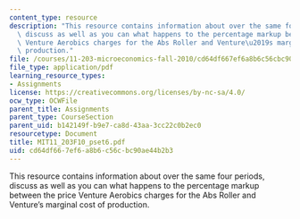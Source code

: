 ```yaml
---
content_type: resource
description: "This resource contains information about over the same four periods,\
  \ discuss as well as you can what happens to the percentage markup between the price\
  \ Venture Aerobics charges for the Abs Roller and Venture\u2019s marginal cost of\
  \ production."
file: /courses/11-203-microeconomics-fall-2010/cd64df667ef6a8b6c56cbc90ae44b2b3_MIT11_203F10_pset6.pdf
file_type: application/pdf
learning_resource_types:
- Assignments
license: https://creativecommons.org/licenses/by-nc-sa/4.0/
ocw_type: OCWFile
parent_title: Assignments
parent_type: CourseSection
parent_uid: b142149f-b9e7-ca8d-43aa-3cc22c0b2ec0
resourcetype: Document
title: MIT11_203F10_pset6.pdf
uid: cd64df66-7ef6-a8b6-c56c-bc90ae44b2b3
---
```

This resource contains information about over the same four periods, discuss as well as you can what happens to the percentage markup between the price Venture Aerobics charges for the Abs Roller and Venture’s marginal cost of production.